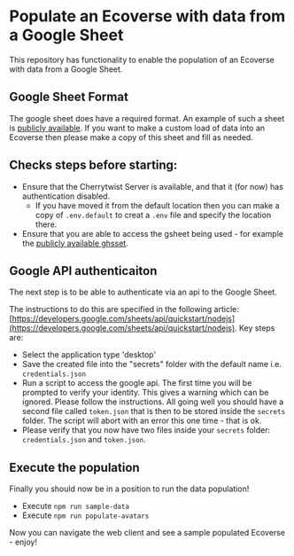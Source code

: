 # Populate an Ecoverse with data from a Google Sheet
This repository has functionality to enable the population of an Ecoverse with data from a Google Sheet.

## Google Sheet Format

The google sheet does have a required format. An example of such a sheet is [publicly available](https://docs.google.com/spreadsheets/d/1pXofg_2KauXSDmA2iDqZJipblJUfpMXC_N5KtruZqwM/). If you want to make a custom load of data into an Ecoverse then please make a copy of this sheet and fill as needed.

## Checks steps before starting:
* Ensure that the Cherrytwist Server is available, and that it (for now) has authentication disabled. 
    * If you have moved it from the default location then you can make a copy of `.env.default` to creat a `.env` file and specify the location there.
* Ensure that you are able to access the gsheet being used - for example the [publicly available ghsset](https://docs.google.com/spreadsheets/d/1pXofg_2KauXSDmA2iDqZJipblJUfpMXC_N5KtruZqwM/).

## Google API authenticaiton
The next step is to be able to authenticate via an api to the Google Sheet. 

The instructions to do this are specified in the following article: [https://developers.google.com/sheets/api/quickstart/nodejs](https://developers.google.com/sheets/api/quickstart/nodejs). Key steps are:
* Select the application type 'desktop'
* Save the created file into the "secrets" folder with the default name i.e. `credentials.json`
* Run a script to access the google api. The first time you will be prompted to verify your identity. This gives a warning which can be ignored. Please follow the instructions. All going well you should have a second file called `token.json` that is then to be stored inside the `secrets` folder. The script will abort with an error this one time - that is ok.
* Please verify that you now have two files inside your `secrets` folder: `credentials.json` and `token.json`.

## Execute the population
Finally you should now be in a position to run the data population!
* Execute `npm run sample-data`
* Execute `npm run populate-avatars`

Now you can navigate the web client and see a sample populated Ecoverse - enjoy!


